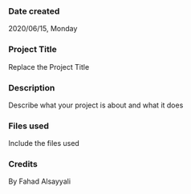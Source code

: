 ### Date created
2020/06/15, Monday

### Project Title
Replace the Project Title

### Description
Describe what your project is about and what it does

### Files used
Include the files used

### Credits
By Fahad Alsayyali

